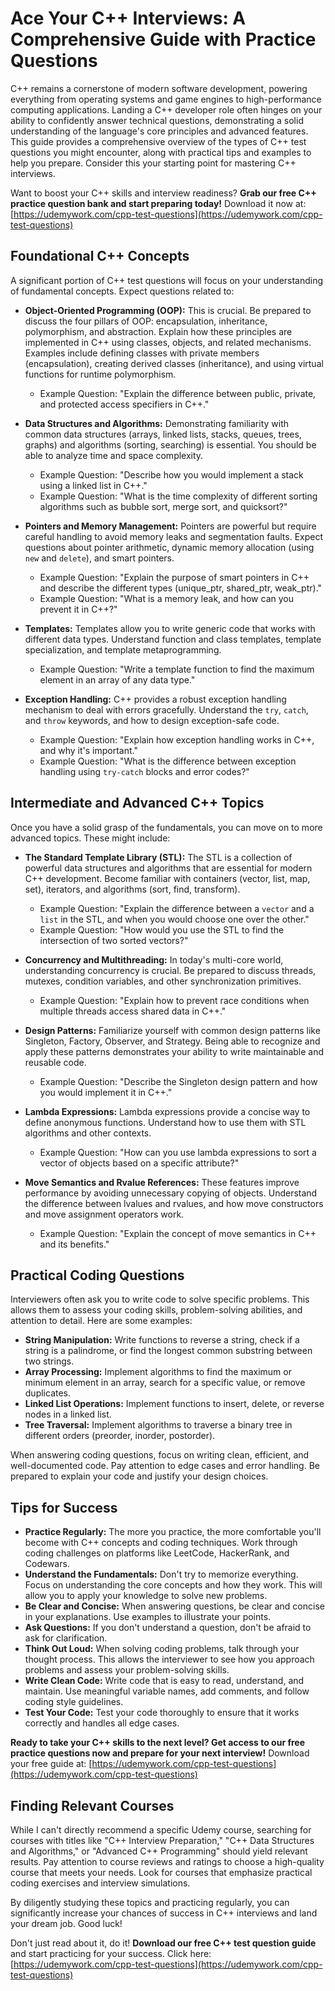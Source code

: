 # Ace Your C++ Interviews: A Comprehensive Guide with Practice Questions

C++ remains a cornerstone of modern software development, powering everything from operating systems and game engines to high-performance computing applications. Landing a C++ developer role often hinges on your ability to confidently answer technical questions, demonstrating a solid understanding of the language's core principles and advanced features. This guide provides a comprehensive overview of the types of C++ test questions you might encounter, along with practical tips and examples to help you prepare. Consider this your starting point for mastering C++ interviews.

Want to boost your C++ skills and interview readiness?  **Grab our free C++ practice question bank and start preparing today!** Download it now at: [https://udemywork.com/cpp-test-questions](https://udemywork.com/cpp-test-questions)

## Foundational C++ Concepts

A significant portion of C++ test questions will focus on your understanding of fundamental concepts. Expect questions related to:

*   **Object-Oriented Programming (OOP):** This is crucial. Be prepared to discuss the four pillars of OOP: encapsulation, inheritance, polymorphism, and abstraction. Explain how these principles are implemented in C++ using classes, objects, and related mechanisms. Examples include defining classes with private members (encapsulation), creating derived classes (inheritance), and using virtual functions for runtime polymorphism.

    *   Example Question: "Explain the difference between public, private, and protected access specifiers in C++."

*   **Data Structures and Algorithms:** Demonstrating familiarity with common data structures (arrays, linked lists, stacks, queues, trees, graphs) and algorithms (sorting, searching) is essential. You should be able to analyze time and space complexity.

    *   Example Question: "Describe how you would implement a stack using a linked list in C++."
    *   Example Question: "What is the time complexity of different sorting algorithms such as bubble sort, merge sort, and quicksort?"

*   **Pointers and Memory Management:** Pointers are powerful but require careful handling to avoid memory leaks and segmentation faults. Expect questions about pointer arithmetic, dynamic memory allocation (using `new` and `delete`), and smart pointers.

    *   Example Question: "Explain the purpose of smart pointers in C++ and describe the different types (unique_ptr, shared_ptr, weak_ptr)."
    *   Example Question: "What is a memory leak, and how can you prevent it in C++?"

*   **Templates:** Templates allow you to write generic code that works with different data types. Understand function and class templates, template specialization, and template metaprogramming.

    *   Example Question: "Write a template function to find the maximum element in an array of any data type."

*   **Exception Handling:** C++ provides a robust exception handling mechanism to deal with errors gracefully. Understand the `try`, `catch`, and `throw` keywords, and how to design exception-safe code.

    *   Example Question: "Explain how exception handling works in C++, and why it's important."
    *   Example Question: "What is the difference between exception handling using `try-catch` blocks and error codes?"

## Intermediate and Advanced C++ Topics

Once you have a solid grasp of the fundamentals, you can move on to more advanced topics. These might include:

*   **The Standard Template Library (STL):** The STL is a collection of powerful data structures and algorithms that are essential for modern C++ development. Become familiar with containers (vector, list, map, set), iterators, and algorithms (sort, find, transform).

    *   Example Question: "Explain the difference between a `vector` and a `list` in the STL, and when you would choose one over the other."
    *   Example Question: "How would you use the STL to find the intersection of two sorted vectors?"

*   **Concurrency and Multithreading:** In today's multi-core world, understanding concurrency is crucial. Be prepared to discuss threads, mutexes, condition variables, and other synchronization primitives.

    *   Example Question: "Explain how to prevent race conditions when multiple threads access shared data in C++."

*   **Design Patterns:** Familiarize yourself with common design patterns like Singleton, Factory, Observer, and Strategy. Being able to recognize and apply these patterns demonstrates your ability to write maintainable and reusable code.

    *   Example Question: "Describe the Singleton design pattern and how you would implement it in C++."

*   **Lambda Expressions:** Lambda expressions provide a concise way to define anonymous functions. Understand how to use them with STL algorithms and other contexts.

    *   Example Question: "How can you use lambda expressions to sort a vector of objects based on a specific attribute?"

*   **Move Semantics and Rvalue References:** These features improve performance by avoiding unnecessary copying of objects. Understand the difference between lvalues and rvalues, and how move constructors and move assignment operators work.

    *   Example Question: "Explain the concept of move semantics in C++ and its benefits."

## Practical Coding Questions

Interviewers often ask you to write code to solve specific problems. This allows them to assess your coding skills, problem-solving abilities, and attention to detail. Here are some examples:

*   **String Manipulation:** Write functions to reverse a string, check if a string is a palindrome, or find the longest common substring between two strings.
*   **Array Processing:** Implement algorithms to find the maximum or minimum element in an array, search for a specific value, or remove duplicates.
*   **Linked List Operations:** Implement functions to insert, delete, or reverse nodes in a linked list.
*   **Tree Traversal:** Implement algorithms to traverse a binary tree in different orders (preorder, inorder, postorder).

When answering coding questions, focus on writing clean, efficient, and well-documented code. Pay attention to edge cases and error handling. Be prepared to explain your code and justify your design choices.

## Tips for Success

*   **Practice Regularly:** The more you practice, the more comfortable you'll become with C++ concepts and coding techniques. Work through coding challenges on platforms like LeetCode, HackerRank, and Codewars.
*   **Understand the Fundamentals:** Don't try to memorize everything. Focus on understanding the core concepts and how they work. This will allow you to apply your knowledge to solve new problems.
*   **Be Clear and Concise:** When answering questions, be clear and concise in your explanations. Use examples to illustrate your points.
*   **Ask Questions:** If you don't understand a question, don't be afraid to ask for clarification.
*   **Think Out Loud:** When solving coding problems, talk through your thought process. This allows the interviewer to see how you approach problems and assess your problem-solving skills.
*   **Write Clean Code:** Write code that is easy to read, understand, and maintain. Use meaningful variable names, add comments, and follow coding style guidelines.
*   **Test Your Code:** Test your code thoroughly to ensure that it works correctly and handles all edge cases.

**Ready to take your C++ skills to the next level? Get access to our free practice questions now and prepare for your next interview!** Download your free guide at: [https://udemywork.com/cpp-test-questions](https://udemywork.com/cpp-test-questions)

## Finding Relevant Courses

While I can't directly recommend a specific Udemy course, searching for courses with titles like "C++ Interview Preparation," "C++ Data Structures and Algorithms," or "Advanced C++ Programming" should yield relevant results. Pay attention to course reviews and ratings to choose a high-quality course that meets your needs. Look for courses that emphasize practical coding exercises and interview simulations.

By diligently studying these topics and practicing regularly, you can significantly increase your chances of success in C++ interviews and land your dream job. Good luck!

Don't just read about it, do it! **Download our free C++ test question guide** and start practicing for your success. Click here: [https://udemywork.com/cpp-test-questions](https://udemywork.com/cpp-test-questions)

